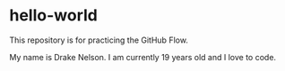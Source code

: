 # hello-world
This repository is for practicing the GitHub Flow.

My name is Drake Nelson. I am currently 19 years old and I love to code.
